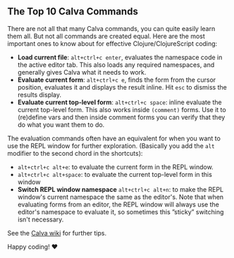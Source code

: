 ## The Top 10 Calva Commands

There are not all that many Calva commands, you can quite easily learn them all. But not all commands are created equal. Here are the most important ones to know about for effective Clojure/ClojureScript coding:

* **Load current file**: `alt+ctrl+c enter`, evaluates the namespace code in the active editor tab. This also loads any required namespaces, and generally gives Calva what it needs to work.
* **Evaluate current form**:  `alt+ctrl+c e`, finds the form from the cursor position, evaluates it and displays the result inline. Hit `esc` to dismiss the results display.
* **Evaluate current top-level form**: `alt+ctrl+c space`: inline evaluate the current top-level form. This also works inside `(comment)` forms. Use it to (re)define vars and then inside comment forms you can verify that they do what you want them to do.

The evaluation commands often have an equivalent for when you want to use the REPL window for further exploration. (Basically you add the `alt` modifier to the second chord in the shortcuts):
* `alt+ctrl+c alt+e`: to evaluate the current form in the REPL window.
* `alt+ctrl+c alt+space`: to evaluate the current top-level form in this window
* **Switch REPL window namespace** `alt+ctrl+c alt+n`: to make the REPL window's current namespace the same as the editor's. Note that when evaluating forms from an editor, the REPL window will always use the editor's namespace to evaluate it, so sometimes this ”sticky” switching isn't necessary.

See the [Calva wiki](https://github.com/BetterThanTomorrow/calva/wiki) for further tips.

Happy coding! ❤️